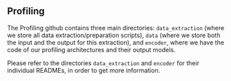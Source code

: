 ## Profiling

The Profiling github contains three main directories: `data_extraction` (where we store all data extraction/preparation scripts), `data` (where we store both the input and the output for this extraction), and `encoder`, where we have the code of our profiling architectures and their output models.

Please refer to the directories `data_extraction` and `encoder` for their individual READMEs, in order to get more information.

